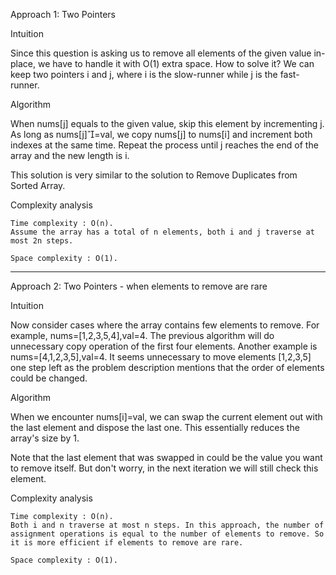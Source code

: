 Approach 1: Two Pointers

Intuition

Since this question is asking us to remove all elements of the given value in-place, we have to handle it with O(1) extra space. How to solve it? We can keep two pointers i and j, where i is the slow-runner while j is the fast-runner.

Algorithm

When nums[j] equals to the given value, skip this element by incrementing j. As long as nums[j]=val, we copy nums[j] to nums[i] and increment both indexes at the same time. Repeat the process until j reaches the end of the array and the new length is i.

This solution is very similar to the solution to Remove Duplicates from Sorted Array.

Complexity analysis

    Time complexity : O(n).
    Assume the array has a total of n elements, both i and j traverse at most 2n steps.

    Space complexity : O(1).


---
Approach 2: Two Pointers - when elements to remove are rare

Intuition

Now consider cases where the array contains few elements to remove. For example, nums=[1,2,3,5,4],val=4. The previous algorithm will do unnecessary copy operation of the first four elements. Another example is nums=[4,1,2,3,5],val=4. It seems unnecessary to move elements [1,2,3,5] one step left as the problem description mentions that the order of elements could be changed.

Algorithm

When we encounter nums[i]=val, we can swap the current element out with the last element and dispose the last one. This essentially reduces the array's size by 1.

Note that the last element that was swapped in could be the value you want to remove itself. But don't worry, in the next iteration we will still check this element.

Complexity analysis

    Time complexity : O(n).
    Both i and n traverse at most n steps. In this approach, the number of assignment operations is equal to the number of elements to remove. So it is more efficient if elements to remove are rare.

    Space complexity : O(1).
